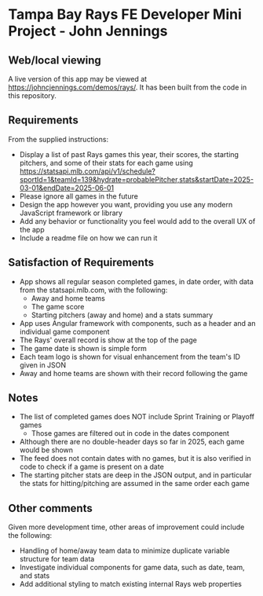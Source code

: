 # Tampa Bay Rays FE Developer Mini Project - John Jennings

## Web/local viewing

A live version of this app may be viewed at https://johncjennings.com/demos/rays/. It has been built from the code in this repository.

## Requirements
From the supplied instructions:
- Display a list of past Rays games this year, their scores, the starting pitchers, and some of their stats for each game using
https://statsapi.mlb.com/api/v1/schedule?sportId=1&teamId=139&hydrate=probablePitcher,stats&startDate=2025-03-01&endDate=2025-06-01
- Please ignore all games in the future
- Design the app however you want, providing you use any modern JavaScript framework or library
- Add any behavior or functionality you feel would add to the overall UX of the app
- Include a readme file on how we can run it

## Satisfaction of Requirements
- App shows all regular season completed games, in date order, with data from the statsapi.mlb.com, with the following:
    - Away and home teams
    - The game score
    - Starting pitchers (away and home) and a stats summary
- App uses Angular framework with components, such as a header and an individual game component
- The Rays' overall record is show at the top of the page
- The game date is shown is simple form
- Each team logo is shown for visual enhancement from the team's ID given in JSON
- Away and home teams are shown with their record following the game

## Notes
- The list of completed games does NOT include Sprint Training or Playoff games
    - Those games are filtered out in code in the dates component
- Although there are no double-header days so far in 2025, each game would be shown
- The feed does not contain dates with no games, but it is also verified in code to check if a game is present on a date
- The starting pitcher stats are deep in the JSON output, and in particular the stats for hitting/pitching are assumed in the same order each game

## Other comments
Given more development time, other areas of improvement could include the following:
- Handling of home/away team data to minimize duplicate variable structure for team data
- Investigate individual components for game data, such as date, team, and stats
- Add additional styling to match existing internal Rays web properties
